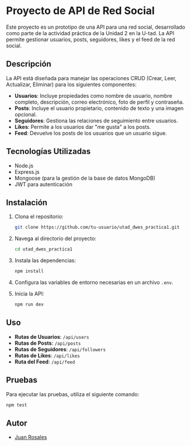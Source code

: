 # Proyecto de API de Red Social

Este proyecto es un prototipo de una API para una red social, desarrollado como parte de la actividad práctica de la Unidad 2 en la U-tad. La API permite gestionar usuarios, posts, seguidores, likes y el feed de la red social.

## Descripción

La API está diseñada para manejar las operaciones CRUD (Crear, Leer, Actualizar, Eliminar) para los siguientes componentes:

- **Usuarios**: Incluye propiedades como nombre de usuario, nombre completo, descripción, correo electrónico, foto de perfil y contraseña.
- **Posts**: Incluye el usuario propietario, contenido de texto y una imagen opcional.
- **Seguidores**: Gestiona las relaciones de seguimiento entre usuarios.
- **Likes**: Permite a los usuarios dar "me gusta" a los posts.
- **Feed**: Devuelve los posts de los usuarios que un usuario sigue.

## Tecnologías Utilizadas

- Node.js
- Express.js
- Mongoose (para la gestión de la base de datos MongoDB)
- JWT para autenticación

## Instalación

1. Clona el repositorio:

   ```bash
   git clone https://github.com/tu-usuario/utad_dwes_practica1.git
   ```

2. Navega al directorio del proyecto:

   ```bash
   cd utad_dwes_practica1
   ```

3. Instala las dependencias:

   ```bash
   npm install
   ```

4. Configura las variables de entorno necesarias en un archivo `.env`.

5. Inicia la API:

   ```bash
   npm run dev
   ```

## Uso

- **Rutas de Usuarios**: `/api/users`
- **Rutas de Posts**: `/api/posts`
- **Rutas de Seguidores**: `/api/followers`
- **Rutas de Likes**: `/api/likes`
- **Ruta del Feed**: `/api/feed`

## Pruebas

Para ejecutar las pruebas, utiliza el siguiente comando:

```bash
npm test
```

## Autor

- [Juan Rosales](https://github.com/JARA-17)
